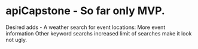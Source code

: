 # apiCapstone - So far only MVP.  

Desired adds - 
A weather search for event locations:
More event information
Other keyword searchs
increased limit of searches
make it look not ugly.
